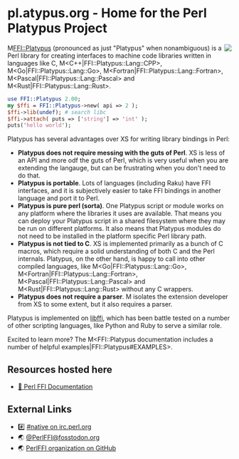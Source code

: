 # pl.atypus.org - Home for the Perl Platypus Project

<img src="/mascot.png" align="right">

M<FFI::Platypus> (pronounced as just "Platypus" when nonambiguous) is a Perl library for creating interfaces
to machine code libraries written in languages like C, M<C++|FFI::Platypus::Lang::CPP>, M<Go|FFI::Platypus::Lang::Go>,
M<Fortran|FFI::Platypus::Lang::Fortran>, M<Pascal|FFI::Platypus::Lang::Pascal> and M<Rust|FFI::Platypus::Lang::Rust>.

```perl
use FFI::Platypus 2.00;
my $ffi = FFI::Platypus->new( api => 2 );
$ffi->lib(undef); # search libc
$ffi->attach( puts => ['string'] => 'int' );
puts('hello world');
```

Platypus has several advantages over XS for writing library bindings in Perl:

 * **Platypus does not require messing with the guts of Perl**.  XS is less of an API and more odf the guts of Perl, which is very useful when you are extending the langauge, but can be frustrating when you don't need to do that.
 * **Platypus is portable**.  Lots of languages (including Raku) have FFI interfaces, and it is subjectively easier to take FFI bindings in another language and port it to Perl.
 * **Platypus is pure perl (sorta)**. One Platypus script or module works on any platform where the libraries it uses are available.  That means you can deploy your Platypus script in a shared filesystem where they may be run on different platforms.  It also means that Platypus modules do not need to be installed in the platform specific Perl library path.
 * **Platypus is not tied to C**. XS is implemented primarily as a bunch of C macros, which require a solid understanding of both C and the Perl internals.  Platypus, on the other hand, is happy to call into other compiled languages, like M<Go|FFI::Platypus::Lang::Go>, M<Fortran|FFI::Platypus::Lang::Fortran>, M<Pascal|FFI::Platypus::Lang::Pascal> and M<Rust|FFI::Platypus::Lang::Rust> without any C wrappers.
 * **Platypus does not require a parser**.  M<Inline> isolates the extension developer from XS to some extent, but it also requires a parser.

Platypus is implemented on [libffi](https://sourceware.org/libffi/), which has been battle tested on a number of other scripting languages, like Python and Ruby
to serve a similar role.

Excited to learn more?  The M<FFI::Platypus documentation includes a number of helpful examples|FFI::Platypus#EXAMPLES>.

## Resources hosted here

 * [📖 Perl FFI Documentation](/pod/)

## External Links

 * #️⃣ [#native on irc.perl.org](https://kiwiirc.com/nextclient/#irc://irc.perl.org/#native?nick=mc-guest-?)
 * 🌏 <a rel="me" href="https://fosstodon.org/@PerlFFI">@PerlFFI@fosstodon.org</a>
 * 🌏 [PerlFFI organization on GitHub](https://github.com/PerlFFI)
